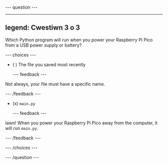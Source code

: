 
--- question ---

---
legend: Cwestiwn 3 o 3
---

Which Python program will run when you power your Raspberry Pi Pico from a USB power supply or battery?

--- choices ---

- ( ) The file you saved most recently


  --- feedback ---

Not always, your file must have a specific name.

  --- /feedback ---


- (x) `main.py`


  --- feedback ---

Iawn! When you power your Raspberry Pi Pico away from the computer, it will run `main.py`.

  --- /feedback ---

--- /choices ---

--- /question ---
